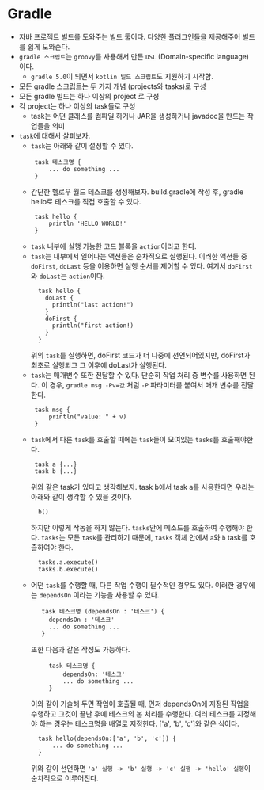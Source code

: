 # Gradle

* 자바 프로젝트 빌드를 도와주는 빌드 툴이다. 다양한 플러그인들을 제공해주어 빌드를 쉽게 도와준다.
* `gradle 스크립트`는 `groovy`를 사용해서 만든 `DSL` (Domain-specific language) 이다.
  * `gradle 5.0`이 되면서 `kotlin 빌드 스크립트`도 지원하기 시작함.
* 모든 gradle 스크립트는 두 가지 개념 (projects와 tasks)로 구성
 * 모든 gradle 빌드는 하나 이상의 project 로 구성
 * 각 project는 하나 이상의 task들로 구성
   * task는 어떤 클래스를 컴파일 하거나 JAR을 생성하거나 javadoc을 만드는 작업들을 의미
 * `task`에 대해서 살펴보자.
   * `task`는 아래와 같이 설정할 수 있다.
      ```
       task 테스크명 {
           ... do something ...     
       }
       ```
   * 간단한 헬로우 월드 테스크를 생성해보자. build.gradle에 작성 후, gradle hello로 테스크를 직접 호출할 수 있다.
      ```
       task hello {
           println 'HELLO WORLD!'
       }
       ```
   * `task` 내부에 실행 가능한 코드 블록을 `action`이라고 한다.
   * `task`는 내부에서 일어나는 액션들은 순차적으로 실행된다. 이러한 액션들 중 `doFirst`, `doLast` 등을 이용하면 실행 순서를
     제어할 수 있다. 여기서 `doFirst`와 `doLast`는 `action`이다.
     ```
       task hello {
         doLast {
           println("last action!")
         }
         doFirst {
           println("first action!)
         }
       }
     ```
     위의 `task`를 실행하면, doFirst 코드가 더 나중에 선언되어있지만, doFirst가 최초로 실행되고 그 이후에 doLast가 실행된다.
   * `task`는 매개변수 또한 전달할 수 있다. 단순히 작업 처리 중 변수를 사용하면 된다.
     이 경우, `gradle msg -Pv=값` 처럼 `-P` 파라미터를 붙여서 매개 변수를 전달한다.
      ```
       task msg {
           println("value: " + v)
       }
       ```
   * `task`에서 다른 `task`를 호출할 때에는 `task`들이 모여있는 `tasks`를 호출해야한다.
      ```
       task a {...}
       task b {...}
       ```
     위와 같은 task가 있다고 생각해보자. task b에서 task a를 사용한다면 우리는 아래와 같이 생각할 수 있을 것이다.
     ```
       b()
     ```
     하지만 이렇게 작동을 하지 않는다. `tasks`안에 메소드를 호출하여 수행해야 한다. `tasks`는 모든 `task`를 관리하기 때문에,
     `tasks` 객체 안에서 `a`와 `b` task를 호출하여야 한다.
     ```
       tasks.a.execute()
       tasks.b.execute()
     ```
   * 어떤 `task`를 수행할 때, 다른 작업 수행이 필수적인 경우도 있다. 이러한 경우에는 `dependsOn` 이라는 기능을 사용할 수 있다.
      ```
         task 테스크명 (dependsOn : '테스크') {
           dependsOn : '테스크'
           ... do something ...
         }    
       ```
     또한 다음과 같은 작성도 가능하다.
      ```
           task 테스크명 {
               dependsOn: '테스크'
               ... do something ...
           }
       ```
     이와 같이 기술해 두면 작업이 호출될 때, 먼저 dependsOn에 지정된 작업을 수행하고 그것이 끝난 후에 테스크의 본 처리를 수행한다.
     여러 테스크를 지정해야 하는 경우는 테스크명을 배열로 지정한다. ['a', 'b', 'c']와 같은 식이다.
     ```
       task hello(dependsOn:['a', 'b', 'c']) {
           ... do something ...
       }
     ```
     위와 같이 선언하면 `'a' 실행 -> 'b' 실행 -> 'c' 실행 -> 'hello' 실행`이 순차적으로 이루어진다.
